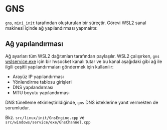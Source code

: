 # GNS

`gns`, `mini_init` tarafından oluşturulan bir süreçtir. Görevi WSL2 sanal makinesi içinde ağ yapılandırması yapmaktır.

## Ağ yapılandırması

Ağ ayarları tüm WSL2 dağıtımları tarafından paylaşılır. WSL2 çalışırken, `gns` [wslservice.exe](wslservice.exe.md) için bir hvsocket kanalı tutar ve bu kanal aşağıdaki gibi ağ ile ilgili çeşitli yapılandırmaları göndermek için kullanılır:

- Arayüz IP yapılandırması
- Yönlendirme tablosu girişleri
- DNS yapılandırması
- MTU boyutu yapılandırması

DNS tünelleme etkinleştirildiğinde, `gns` DNS isteklerine yanıt vermekten de sorumludur.

Bkz. `src/linux/init/GnsEngine.cpp` ve `src/windows/service/exe/GnsChannel.cpp`
